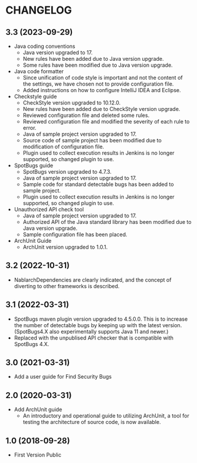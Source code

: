 # CHANGELOG

## 3.3 (2023-09-29)

- Java coding conventions
  - Java version upgraded to 17.
  - New rules have been added due to Java version upgrade.
  - Some rules have been modified due to Java version upgrade.
- Java code formatter
  - Since unification of code style is important and not the content of the settings, we have chosen not to provide configuration file.
  - Added instructions on how to configure IntelliJ IDEA and Eclipse.
- Checkstyle guide
  - CheckStyle version upgraded to 10.12.0.
  - New rules have been added due to CheckStyle version upgrade.
  - Reviewed configuration file and deleted some rules.
  - Reviewed configuration file and modified the severity of each rule to error.
  - Java of sample project version upgraded to 17.
  - Source code of sample project has been modified due to modification of configuration file.
  - Plugin used to collect execution results in Jenkins is no longer supported, so changed plugin to use.
- SpotBugs guide
  - SpotBugs version upgraded to 4.7.3.
  - Java of sample project version upgraded to 17.
  - Sample code for standard detectable bugs has been added to sample project.
  - Plugin used to collect execution results in Jenkins is no longer supported, so changed plugin to use.
- Unauthorized API check tool
  - Java of sample project version upgraded to 17.
  - Authorized API of the Java standard library has been modified due to Java version upgrade.
  - Sample configuration file has been placed.
- ArchUnit Guide
  - ArchUnit version upgraded to 1.0.1.

## 3.2 (2022-10-31)

- NablarchDependencies are clearly indicated, and the concept of diverting to other frameworks is described.

## 3.1 (2022-03-31)

- SpotBugs maven plugin version upgraded to 4.5.0.0.
  This is to increase the number of detectable bugs by keeping up with the latest version.
  (SpotBugs4.X also experimentally supports Java 11 and newer.)
- Replaced with the unpublised API checker that is compatible with SpotBugs 4.X.

## 3.0 (2021-03-31)

- Add a user guide for Find Security Bugs
 
## 2.0 (2020-03-31)

- Add ArchUnit guide
  - An introductory and operational guide to utilizing ArchUnit, a tool for testing the architecture of source code, is now available.

## 1.0 (2018-09-28)

- First Version Public
